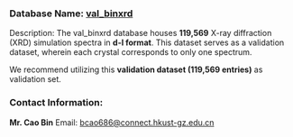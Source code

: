 ### Database Name: [val_binxrd](https://hkustgz-my.sharepoint.com/:f:/g/personal/bcao686_connect_hkust-gz_edu_cn/Ent6fQIOnEdEp6qFv_iFTUwBe8OIKAHQfAGDcNV04INTPw?e=80vKbQ)
Description: The val_binxrd database houses **119,569** X-ray diffraction (XRD) simulation spectra in **d-I format**. This dataset serves as a validation dataset, wherein each crystal corresponds to only one spectrum.

We recommend utilizing this **validation dataset (119,569 entries)** as validation set.


### Contact Information:
**Mr. Cao Bin**
Email: bcao686@connect.hkust-gz.edu.cn

